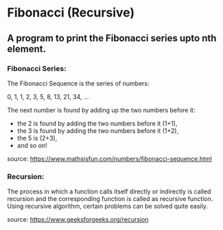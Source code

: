 # Fibonacci (Recursive)

## A program to print the Fibonacci series upto nth element.

### Fibonacci Series:
The Fibonacci Sequence is the series of numbers:

0, 1, 1, 2, 3, 5, 8, 13, 21, 34, ...

The next number is found by adding up the two numbers before it:

* the 2 is found by adding the two numbers before it (1+1),
* the 3 is found by adding the two numbers before it (1+2),
* the 5 is (2+3),
* and so on!

source: https://www.mathsisfun.com/numbers/fibonacci-sequence.html

### Recursion:

The process in which a function calls itself directly or indirectly is called recursion and the corresponding function is called as recursive function. 
Using recursive algorithm, certain problems can be solved quite easily.

source: https://www.geeksforgeeks.org/recursion
